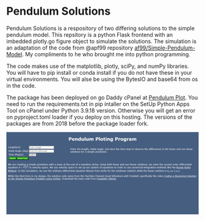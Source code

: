 # Pendulum Solutions

Pendulum Solutions is a respository of two differing solutions to the simple pendulum model.  This repsitory is a python Flask frontend with an imbedded plotly.go figure object to simulate the solutions.  The simulation is an adaptation of the code from @apf99 repository [af99/Simple-Pendulum-Model](https://github.com/apf99/Simple-Pendulum-Model).  My compliments to he who brought me into python programming.

The code makes use of the matplotlib, plotly, sciPy, and numPy libraries.  You will have to pip install or conda install if you do not have these in your virtual environments. You will alse be using the BytesIO and base64 from os in the code. 

The package has been deployed on go Daddy cPanel at [Pendulum Plot](https://app.lifespectralsurvey.com/plotapp). You need to run the requirements.txt in pip intaller on the SetUp Python Apps Tool on cPanel under Python 3.9.18 version. Otherwise you will get an error on pyproject.toml loader if you deploy on this hosting.  The versions of the packages are from 2018 before the package loader fork. 

![image](pend.png)
